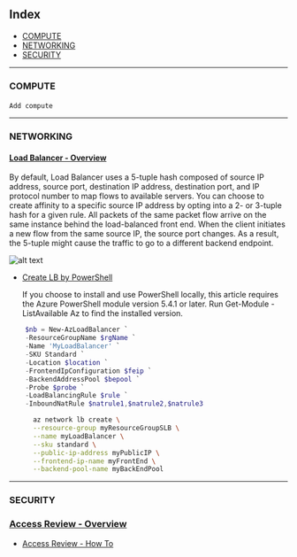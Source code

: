 ## Index
- [COMPUTE](https://github.com/SmithMMTK/home/blob/master/Az-300/readme.md#compute)
- [NETWORKING](https://github.com/SmithMMTK/home/blob/master/Az-300/readme.md#networking)
- [SECURITY](https://github.com/SmithMMTK/home/blob/master/Az-300/readme.md#security)

---
### COMPUTE 
####
    Add compute
---

### NETWORKING
#### [Load Balancer - Overview](https://docs.microsoft.com/en-us/azure/load-balancer/load-balancer-overview)

By default, Load Balancer uses a 5-tuple hash composed of source IP address, source port, destination IP address, destination port, and IP protocol number to map flows to available servers. You can choose to create affinity to a specific source IP address by opting into a 2- or 3-tuple hash for a given rule. All packets of the same packet flow arrive on the same instance behind the load-balanced front end. When the client initiates a new flow from the same source IP, the source port changes. As a result, the 5-tuple might cause the traffic to go to a different backend endpoint.


![alt text](https://docs.microsoft.com/en-us/azure/load-balancer/media/load-balancer-overview/load-balancer-distribution.png)
  

- [Create LB by PowerShell](https://docs.microsoft.com/en-us/azure/load-balancer/quickstart-create-standard-load-balancer-powershell)

    If you choose to install and use PowerShell locally, this article requires the Azure PowerShell module version 5.4.1 or later. Run Get-Module -ListAvailable Az to find the installed version.

```powershell
    $nb = New-AzLoadBalancer `
    -ResourceGroupName $rgName `
    -Name 'MyLoadBalancer' `
    -SKU Standard `
    -Location $location `
    -FrontendIpConfiguration $feip `
    -BackendAddressPool $bepool `
    -Probe $probe `
    -LoadBalancingRule $rule `
    -InboundNatRule $natrule1,$natrule2,$natrule3
```

```bash
      az network lb create \
      --resource-group myResourceGroupSLB \
      --name myLoadBalancer \
      --sku standard \
      --public-ip-address myPublicIP \
      --frontend-ip-name myFrontEnd \
      --backend-pool-name myBackEndPool
```
---

### SECURITY

### [Access Review - Overview](https://docs.microsoft.com/en-us/azure/active-directory/governance/access-reviews-overview)
  - [Access Review - How To](https://docs.microsoft.com/en-us/azure/active-directory/governance/create-access-review)
